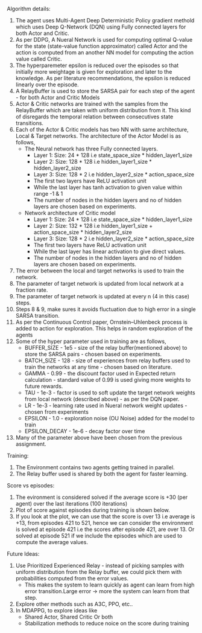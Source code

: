 Algorithm details:
1. The agent uses Multi-Agent Deep Deterministic Policy gradient methold which uses Deep Q-Network (DQN) using Fully connected layers for both Actor and Critic.
2. As per DDPG, A Nueral Network is used for computing optimal Q-value for the state (state-value function approximator) called Actor and the action is
    computed from an another NN model for computing the action value called Critic.
3. The hyperparemeter epsilon is reduced over the episodes so that initially more weightage is given for exploration and later to the knowledge. As per literature recommendations,
   the epsilon is reduced linearly over the episode.
4. A RelayBuffer is used to store the SARSA pair for each step of the agent - for both Actor and Critic Models
5. Actor & Critic networks are trained with the samples from the RelayBuffer which are taken with uniform distribution from it. This kind of disregards the temporal relation between consecutives state transitions.
6. Each of the Actor & Critic models has two NN with same architecture, Local & Target networks. The architecture of the Actor Model is as follows,
    * The Neural network has three Fully connected layers.
      * Layer 1: Size: 24 * 128 i.e state_space_size * hidden_layer1_size
      * Layer 2: Size: 128 * 128 i.e hidden_layer1_size * hidden_layer2_size
      * Layer 3: Size: 128 * 2 i.e hidden_layer2_size * action_space_size
      * The first two layers have ReLU activation unit
      * While the last layer has tanh activation to given value within range -1 & 1
      * The number of nodes in the hidden layers and no of hidden layers are chosen based on experiments.
    * Network architecture of Critic model
      * Layer 1: Size: 24 * 128 i.e state_space_size * hidden_layer1_size
      * Layer 2: Size: 132 * 128 i.e hidden_layer1_size + action_space_size * hidden_layer2_size
      * Layer 3: Size: 128 * 2 i.e hidden_layer2_size * action_space_size
      * The first two layers have ReLU activation unit
      * While the last layer has linear activation to give direct values.
      * The number of nodes in the hidden layers and no of hidden layers are chosen based on experiments.
7. The error between the local and target networks is used to train the network.
8. The parameter of target network is updated from local network at a fraction rate.
9. The parameter of target network is updated at every n (4 in this case) steps.
10. Steps 8 & 9, make sures it avoids fluctuation due to high error in a single SARSA transition.
11. As per the Continuous Control paper,  Ornstein–Uhlenbeck process is added to action for exploration. This helps in random exploration of the agents
12. Some of the hyper parameter used in training are as follows,
    * BUFFER_SIZE - 1e5 - size of the relay buffer(mentioned above) to store the SARSA pairs - chosen based on experiments.
    * BATCH_SIZE - 128 - size of experiences from relay buffers used to train the networks at any time - chosen based on literature.
    * GAMMA - 0.99 - the discount factor used in Expected return calculation - standard value of 0.99 is used giving more weights to future rewards.
    * TAU - 1e-3 - factor is used to soft update the target network weights from local network (described above) - as per the DQN paper.
    * LR - 1e-3 - learning rate used in Nueral network weight updates - chosen from experiments
    * EPSILON - 1.0 - exploration noise (OU Noise) added for the model to train
    * EPSILON_DECAY - 1e-6 - decay factor over time
 13. Many of the parameter above have been chosen from the previous assignment.

Training:
  1. The Environment contains two agents getting trained in parallel.
  2. The Relay buffer used is shared by both the agent for faster learning.

Score vs episodes:
  1. The evironment is considered solved if the average score is +30 (per agent) over the last iterations (100 iterations)
  2. Plot of score against episodes during training is shown below.
  3. If you look at the plot, we can use that the score is over 13 i.e average is +13, from episodes 421 to 521, hence we can consider the environment is solved at episode 421 i.e the scores after episode 421, are over 13. Or solved at episode 521 if we include the episodes which are used to compute the average values.

Future Ideas:
  1. Use Prioritized Experienced Relay - instead of picking samples with uniform distribution from the Relay buffer, we could pick them with probabilities computed from the error values.
     * This makes the system to learn quickly as agent can learn from high error transition.Large error -> more the system can learn from that step.
  2. Explore other methods such as A3C, PPO, etc..
  3. In MDAPPG, to explore ideas like
     * Shared Actor, Shared Critic Or both
     * Stabilization methods to reduce noice on the score during training
